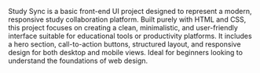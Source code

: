 Study Sync is a basic front-end UI project designed to represent a modern, responsive study collaboration platform. Built purely with HTML and CSS, this project focuses on creating a clean, minimalistic, and user-friendly interface suitable for educational tools or productivity platforms. It includes a hero section, call-to-action buttons, structured layout, and responsive design for both desktop and mobile views. Ideal for beginners looking to understand the foundations of web design.

